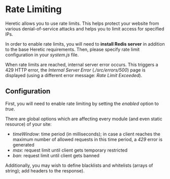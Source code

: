 # Rate Limiting

Heretic allows you to use rate limits. This helps protect your website from various denial-of-service attacks and helps you to limit access for specified IPs.

In order to enable rate limits, you will need to **install Redis server** in addition to the base Heretic requirements. Then, please specify rate limit configuration in your *system.js* file.

When rate limits are reached, internal server error occurs. This triggers a 429 HTTP error, the *Internal Server Error* (*./src/errors/500*) page is displayed (using a different error message: *Rate Limit Exceeded*).

## Configuration

First, you will need to enable rate limiting by setting the *enabled* option to *true*.

There are global options which are affecting every module (and even static resource) of your site:

* *timeWindow*: time period (in milliseconds); in case a client reaches the maximum number of allowed requests in this time period, a *429* error is generated
* *max*: request limit until client gets temporary restricted
* *ban*: request limit until client gets banned

Additionally, you may wish to define blacklists and whitelists (arrays of string); add headers to the response).